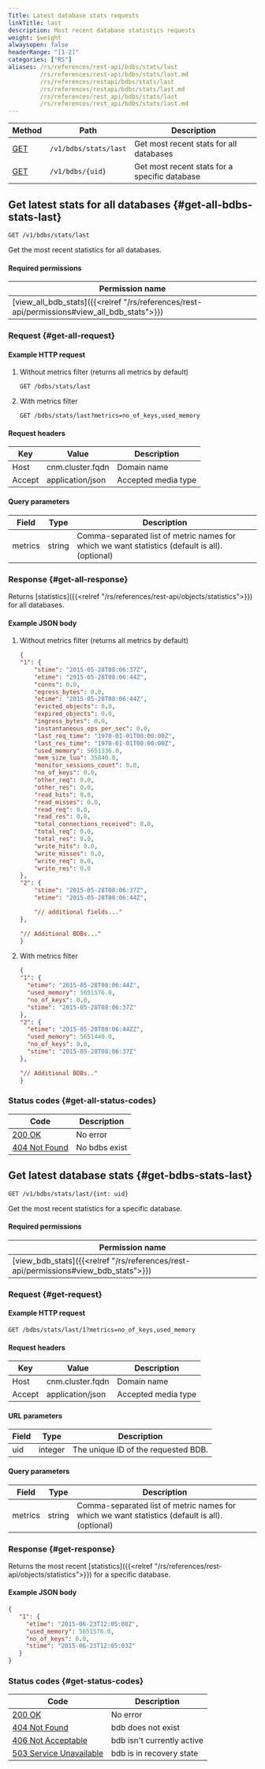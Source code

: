 ```yaml
---
Title: Latest database stats requests
linkTitle: last
description: Most recent database statistics requests
weight: $weight
alwaysopen: false
headerRange: "[1-2]"
categories: ["RS"]
aliases: /rs/references/rest-api/bdbs/stats/last
         /rs/references/rest-api/bdbs/stats/last.md
         /rs/references/restapi/bdbs/stats/last
         /rs/references/restapi/bdbs/stats/last.md
         /rs/references/rest_api/bdbs/stats/last
         /rs/references/rest_api/bdbs/stats/last.md
---
```


| Method | Path | Description |
|--------|------|-------------|
| [GET](#get-all-bdbs-stats-last) | `/v1/bdbs/stats/last` | Get most recent stats for all databases |
| [GET](#get-bdbs-stats-last) | `/v1/bdbs/{uid}` | Get most recent stats for a specific database |

## Get latest stats for all databases {#get-all-bdbs-stats-last}

	GET /v1/bdbs/stats/last

Get the most recent statistics for all databases.

#### Required permissions

| Permission name |
|-----------------|
| [view_all_bdb_stats]({{<relref "/rs/references/rest-api/permissions#view_all_bdb_stats">}}) |

### Request {#get-all-request} 

#### Example HTTP request

1. Without metrics filter (returns all metrics by default)
    ```
    GET /bdbs/stats/last
    ```

2. With metrics filter
    ```
    GET /bdbs/stats/last?metrics=no_of_keys,used_memory
    ``` 

#### Request headers

| Key | Value | Description |
|-----|-------|-------------|
| Host | cnm.cluster.fqdn | Domain name |
| Accept | application/json | Accepted media type |

#### Query parameters

| Field | Type | Description |
|-------|------|-------------|
| metrics | string | Comma-separated list of metric names for which we want statistics (default is all). (optional) |

### Response {#get-all-response} 

Returns [statistics]({{<relref "/rs/references/rest-api/objects/statistics">}}) for all databases.

#### Example JSON body

1. Without metrics filter (returns all metrics by default)
    ```json
    {
    "1": {
        "stime": "2015-05-28T08:06:37Z",
        "etime": "2015-05-28T08:06:44Z",
        "conns": 0.0,
        "egress_bytes": 0.0,
        "etime": "2015-05-28T08:06:44Z",
        "evicted_objects": 0.0,
        "expired_objects": 0.0,
        "ingress_bytes": 0.0,
        "instantaneous_ops_per_sec": 0.0,
        "last_req_time": "1970-01-01T00:00:00Z",
        "last_res_time": "1970-01-01T00:00:00Z",
        "used_memory": 5651336.0,
        "mem_size_lua": 35840.0,
        "monitor_sessions_count": 0.0,
        "no_of_keys": 0.0,
        "other_req": 0.0,
        "other_res": 0.0,
        "read_hits": 0.0,
        "read_misses": 0.0,
        "read_req": 0.0,
        "read_res": 0.0,
        "total_connections_received": 0.0,
        "total_req": 0.0,
        "total_res": 0.0,
        "write_hits": 0.0,
        "write_misses": 0.0,
        "write_req": 0.0,
        "write_res": 0.0
    },
    "2": {
        "stime": "2015-05-28T08:06:37Z",
        "etime": "2015-05-28T08:06:44Z",

        "// additional fields..."
    },

    "// Additional BDBs..."
    }
    ```

2. With metrics filter
    ```json
    {
    "1": {
      "etime": "2015-05-28T08:06:44Z",
      "used_memory": 5651576.0,
      "no_of_keys": 0.0,
      "stime": "2015-05-28T08:06:37Z"
    },
    "2": {
      "etime": "2015-05-28T08:06:44ZZ",
      "used_memory": 5651440.0,
      "no_of_keys": 0.0,
      "stime": "2015-05-28T08:06:37Z"
    },

    "// Additional BDBs.."
    }
    ```

### Status codes {#get-all-status-codes} 

| Code | Description |
|------|-------------|
| [200 OK](http://www.w3.org/Protocols/rfc2616/rfc2616-sec10.html#sec10.2.1) | No error |
| [404 Not Found](http://www.w3.org/Protocols/rfc2616/rfc2616-sec10.html#sec10.4.5) | No bdbs exist |

## Get latest database stats {#get-bdbs-stats-last}

	GET /v1/bdbs/stats/last/{int: uid}

Get the most recent statistics for a specific database.

#### Required permissions

| Permission name |
|-----------------|
| [view_bdb_stats]({{<relref "/rs/references/rest-api/permissions#view_bdb_stats">}}) |

### Request {#get-request} 

#### Example HTTP request

	GET /bdbs/stats/last/1?metrics=no_of_keys,used_memory 

#### Request headers

| Key | Value | Description |
|-----|-------|-------------|
| Host | cnm.cluster.fqdn | Domain name |
| Accept | application/json | Accepted media type |

#### URL parameters

| Field | Type | Description |
|-------|------|-------------|
| uid | integer | The unique ID of the requested BDB. |

#### Query parameters

| Field | Type | Description |
|-------|------|-------------|
| metrics | string | Comma-separated list of metric names for which we want statistics (default is all). (optional) |

### Response {#get-response} 

Returns the most recent [statistics]({{<relref "/rs/references/rest-api/objects/statistics">}}) for a specific database.

#### Example JSON body

```json
{
   "1": {
     "etime": "2015-06-23T12:05:08Z",
     "used_memory": 5651576.0,
     "no_of_keys": 0.0,
     "stime": "2015-06-23T12:05:03Z"
   }
}
```

### Status codes {#get-status-codes} 

| Code | Description |
|------|-------------|
| [200 OK](http://www.w3.org/Protocols/rfc2616/rfc2616-sec10.html#sec10.2.1) | No error |
| [404 Not Found](http://www.w3.org/Protocols/rfc2616/rfc2616-sec10.html#sec10.4.5) | bdb does not exist |
| [406 Not Acceptable](http://www.w3.org/Protocols/rfc2616/rfc2616-sec10.html#sec10.4.7) | bdb isn't currently active |
| [503 Service Unavailable](http://www.w3.org/Protocols/rfc2616/rfc2616-sec10.html#sec10.5.4) | bdb is in recovery state |
